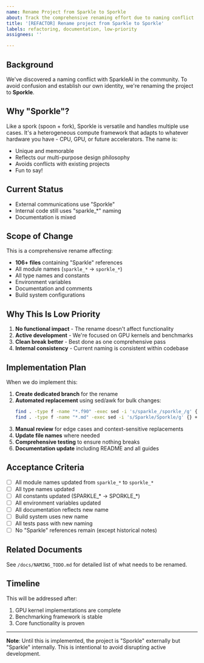 ```yaml
---
name: Rename Project from Sparkle to Sporkle
about: Track the comprehensive renaming effort due to naming conflict
title: '[REFACTOR] Rename project from Sparkle to Sporkle'
labels: refactoring, documentation, low-priority
assignees: ''

---
```


## Background

We've discovered a naming conflict with SparkleAI in the community. To avoid confusion and establish our own identity, we're renaming the project to **Sporkle**.

## Why "Sporkle"?

Like a spork (spoon + fork), Sporkle is versatile and handles multiple use cases. It's a heterogeneous compute framework that adapts to whatever hardware you have - CPU, GPU, or future accelerators. The name is:
- Unique and memorable
- Reflects our multi-purpose design philosophy  
- Avoids conflicts with existing projects
- Fun to say!

## Current Status

- External communications use "Sporkle"
- Internal code still uses "sparkle_*" naming
- Documentation is mixed

## Scope of Change

This is a comprehensive rename affecting:
- **106+ files** containing "Sparkle" references
- All module names (`sparkle_*` → `sporkle_*`)
- All type names and constants
- Environment variables
- Documentation and comments
- Build system configurations

## Why This Is Low Priority

1. **No functional impact** - The rename doesn't affect functionality
2. **Active development** - We're focused on GPU kernels and benchmarks
3. **Clean break better** - Best done as one comprehensive pass
4. **Internal consistency** - Current naming is consistent within codebase

## Implementation Plan

When we do implement this:

1. **Create dedicated branch** for the rename
2. **Automated replacement** using sed/awk for bulk changes:
   ```bash
   find . -type f -name "*.f90" -exec sed -i 's/sparkle_/sporkle_/g' {} +
   find . -type f -name "*.md" -exec sed -i 's/Sparkle/Sporkle/g' {} +
   ```
3. **Manual review** for edge cases and context-sensitive replacements
4. **Update file names** where needed
5. **Comprehensive testing** to ensure nothing breaks
6. **Documentation update** including README and all guides

## Acceptance Criteria

- [ ] All module names updated from `sparkle_*` to `sporkle_*`
- [ ] All type names updated
- [ ] All constants updated (SPARKLE_* → SPORKLE_*)
- [ ] All environment variables updated
- [ ] All documentation reflects new name
- [ ] Build system uses new name
- [ ] All tests pass with new naming
- [ ] No "Sparkle" references remain (except historical notes)

## Related Documents

See `/docs/NAMING_TODO.md` for detailed list of what needs to be renamed.

## Timeline

This will be addressed after:
1. GPU kernel implementations are complete
2. Benchmarking framework is stable
3. Core functionality is proven

---

**Note**: Until this is implemented, the project is "Sporkle" externally but "Sparkle" internally. This is intentional to avoid disrupting active development.
